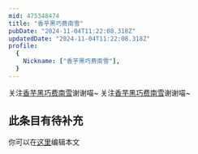 ```yaml
---
mid: 475348474
title: "香芋黑巧费南雪"
pubDate: "2024-11-04T11:22:08.318Z"
updatedDate: "2024-11-04T11:22:08.318Z"
profile:
  {
    Nickname: ["香芋黑巧费南雪"],
  }
---
```


关注[香芋黑巧费南雪](https://space.bilibili.com/475348474)谢谢喵~ 关注[香芋黑巧费南雪](https://space.bilibili.com/475348474)谢谢喵~

## 此条目有待补充
你可以在[这里](https://github.com/Yuhanawa/VTuber.ICU/edit/master/src/content/v/香芋黑巧费南雪/index.md)编辑本文
